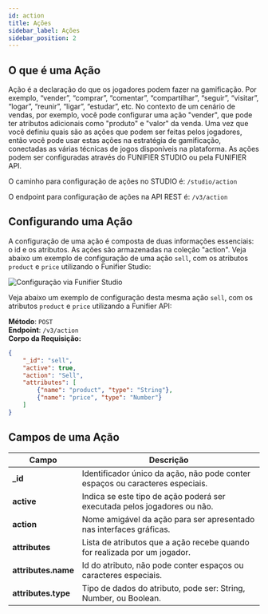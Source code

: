 ```yaml
---
id: action
title: Ações
sidebar_label: Ações
sidebar_position: 2
---
```


## O que é uma Ação

Ação é a declaração do que os jogadores podem fazer na gamificação. Por exemplo, “vender”, “comprar”, “comentar”, “compartilhar”, “seguir”, “visitar”, “logar”, “reunir”, “ligar”, “estudar”, etc. No contexto de um cenário de vendas, por exemplo, você pode configurar uma ação "vender", que pode ter atributos adicionais como "produto" e "valor" da venda. Uma vez que você definiu quais são as ações que podem ser feitas pelos jogadores, então você pode usar estas ações na estratégia de gamificação, conectadas as várias técnicas de jogos disponíveis na plataforma. As ações podem ser configuradas através do FUNIFIER STUDIO ou pela FUNIFIER API.

O caminho para configuração de ações no STUDIO é: `/studio/action`

O endpoint para configuração de ações na API REST é: `/v3/action`

## Configurando uma Ação

A configuração de uma ação é composta de duas informações essenciais: o id e os atributos. As ações são armazenadas na coleção "action". Veja abaixo um exemplo de configuração de uma ação `sell`, com os atributos `product` e `price` utilizando o Funifier Studio:

![Configuração via Funifier Studio](/img/studio/action-form.png)

Veja abaixo um exemplo de configuração desta mesma ação `sell`, com os atributos `product` e `price` utilizando a Funifier API:

**Método**: `POST`  
**Endpoint**: `/v3/action`  
**Corpo da Requisição:**
```json
{
    "_id": "sell",
    "active": true,
    "action": "Sell",
    "attributes": [
        {"name": "product", "type": "String"}, 
        {"name": "price", "type": "Number"}
    ]
}
```

## Campos de uma Ação

|Campo|Descrição|
|------|----------|
|**_id**| Identificador único da ação, não pode conter espaços ou caracteres especiais.|
|**active**| Indica se este tipo de ação poderá ser executada pelos jogadores ou não.|
|**action**| Nome amigável da ação para ser apresentado nas interfaces gráficas.|
|**attributes**| Lista de atributos que a ação recebe quando for realizada por um jogador.|
|**attributes.name**| Id do atributo, não pode conter espaços ou caracteres especiais.|
|**attributes.type**| Tipo de dados do atributo, pode ser: String, Number, ou Boolean.|

